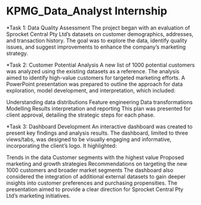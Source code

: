 # KPMG_Data_Analyst Internship
*Task 1: Data Quality Assessment The project began with an evaluation of Sprocket Central Pty Ltd’s datasets on customer demographics, addresses, and transaction history. The goal was to explore the data, identify quality issues, and suggest improvements to enhance the company’s marketing strategy.

*Task 2: Customer Potential Analysis A new list of 1000 potential customers was analyzed using the existing datasets as a reference. The analysis aimed to identify high-value customers for targeted marketing efforts. A PowerPoint presentation was prepared to outline the approach for data exploration, model development, and interpretation, which included:

Understanding data distributions
Feature engineering
Data transformations
Modelling
Results interpretation and reporting
This plan was presented for client approval, detailing the strategic steps for each phase.

*Task 3: Dashboard Development An interactive dashboard was created to present key findings and analysis results. The dashboard, limited to three views/tabs, was designed to be visually engaging and informative, incorporating the client’s logo. It highlighted:

Trends in the data
Customer segments with the highest value
Proposed marketing and growth strategies
Recommendations on targeting the new 1000 customers and broader market segments
The dashboard also considered the integration of additional external datasets to gain deeper insights into customer preferences and purchasing propensities. The presentation aimed to provide a clear direction for Sprocket Central Pty Ltd’s marketing initiatives.

